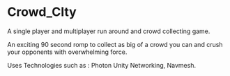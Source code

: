 # Crowd_CIty

A single player and multiplayer run around and crowd collecting game.

An exciting 90 second romp to collect as big of a crowd you can and crush your opponents with overwhelming force.


Uses Technologies such as : Photon Unity Networking, Navmesh.

